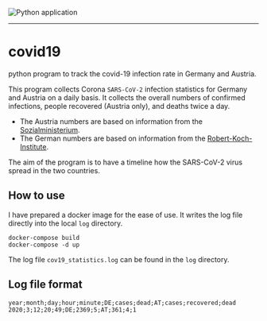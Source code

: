 ![Python application](https://github.com/ondrno/track-covid19/workflows/Python%20application/badge.svg?branch=master)

----

# covid19
python program to track the covid-19 infection rate in Germany and Austria.

This program collects Corona ``SARS-CoV-2`` infection statistics for Germany and Austria on a daily basis.
It collects the overall numbers of confirmed infections, people recovered (Austria only), and 
deaths twice a day. 

- The Austria numbers are based on information from the  
[Sozialministerium](https://www.sozialministerium.at/Informationen-zum-Coronavirus/Neuartiges-Coronavirus-(2019-nCov).html).
- The German numbers are based on information from the [Robert-Koch-Institute](https://www.rki.de/DE/Content/InfAZ/N/Neuartiges_Coronavirus/Fallzahlen.html).

The aim of the program is to have a timeline how the SARS-CoV-2 virus spread in the two countries.
  
## How to use
I have prepared a docker image for the ease of use. It writes the log file directly into the local ``log`` 
directory. 

    docker-compose build
    docker-compose -d up
    
The log file ``cov19_statistics.log`` can be found in the ``log`` directory.
 
    
## Log file format

    year;month;day;hour;minute;DE;cases;dead;AT;cases;recovered;dead
    2020;3;12;20;49;DE;2369;5;AT;361;4;1
